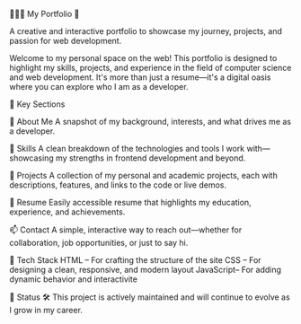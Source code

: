 



🌴👩‍💻 My Portfolio 🍂

A creative and interactive portfolio to showcase my journey, projects, and passion for web development.

Welcome to my personal space on the web! This portfolio is designed to highlight my skills, projects, and experience in the field of computer science and web development. It's more than just a resume—it's a digital oasis where you can explore who I am as a developer.


 🌟 Key Sections


👋 About Me
A snapshot of my background, interests, and what drives me as a developer.


🧠 Skills
A clean breakdown of the technologies and tools I work with—showcasing my strengths in frontend development and beyond.


💼 Projects
A collection of my personal and academic projects, each with descriptions, features, and links to the code or live demos.


📜 Resume
Easily accessible resume that highlights my education, experience, and achievements.


📫 Contact
A simple, interactive way to reach out—whether for collaboration, job opportunities, or just to say hi.


🚀 Tech Stack
HTML – For crafting the structure of the site
CSS – For designing a clean, responsive, and modern layout
JavaScript– For adding dynamic behavior and interactivite



📌 Status
🛠️ This project is actively maintained and will continue to evolve as I grow in my career.


